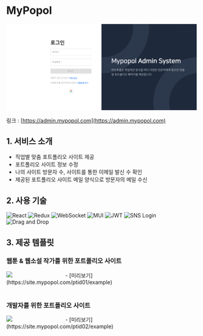 # MyPopol

![Main](./src/assets/img/readme/main.png)

링크 : [https://admin.mypopol.com](https://admin.mypopol.com)

## 1. 서비스 소개

- 직업별 맞춤 포트폴리오 사이트 제공 
- 포트폴리오 사이트 정보 수정 
- 나의 사이트 방문자 수, 사이트를 통한 이메일 발신 수 확인
- 제공된 포트폴리오 사이트 메일 양식으로 방문자의 메일 수신  

## 2. 사용 기술

![React](https://img.shields.io/badge/React-20232A?style=for-the-badge&logo=react&logoColor=61DAFB)
![Redux](https://img.shields.io/badge/Redux-764ABC?style=for-the-badge&logo=redux&logoColor=white)
![WebSocket](https://img.shields.io/badge/WebSocket-000000?style=for-the-badge&logo=websocket&logoColor=white)
![MUI](https://img.shields.io/badge/MUI-007FFF?style=for-the-badge&logo=mui&logoColor=white)
![JWT](https://img.shields.io/badge/JWT-000000?style=for-the-badge&logo=jwt&logoColor=white)
![SNS Login](https://img.shields.io/badge/SNS%20Login-FF4500?style=for-the-badge&logo=auth0&logoColor=white)
![Drag and Drop](https://img.shields.io/badge/Drag%20and%20Drop-FFCC00?style=for-the-badge&logo=react-dnd&logoColor=white)

## 3. 제공 템플릿

### 웹툰 & 웹소설 작가를 위한 포트폴리오 사이트 
<img src="./src/assets/img/readme/ptid01_rending.gif" align='left' width="31%" >
- [미리보기](https://site.mypopol.com/ptid01/example)

<br />
<br />

### 개발자를 위한 포트폴리오 사이트
<img src="./src/assets/img/readme/ptid01_rending.gif" align='left' width="31%" >
- [미리보기](https://site.mypopol.com/ptid02/example)
